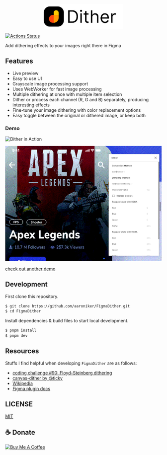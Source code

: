 <img src="./fd.png" height="80" style="display: table; margin: 0 auto;"/>

[![Actions Status](https://github.com/ahkohd/FigmaDither/workflows/check-production-build/badge.svg)](https://github.com/ahkohd/FigmaDither/workflows/check-production-build/badge.svg)

Add dithering effects to your images right there in Figma

## Features

- Live preview
- Easy to use UI
- Grayscale image processing support
- Uses WebWorker for fast image processing
- Multiple dithering at once with multiple item selection
- Dither or process each channel (R, G and B) separately, producing interesting effects
- Fine-tune your image dithering with color replacement options
- Easy toggle between the original or dithered image, or keep both

### Demo

![Dither in Action](./demo-naruto.gif)

![Dithered Image 🔥](./dither-shot.png)

[check out another demo](./demo.gif)

## Development

First clone this repository.

```bash
$ git clone https://github.com/aaroniker/FigmaDither.git
$ cd FigmaDither
```

Install dependencies & build files to start local development.

```bash
$ pnpm install
$ pnpm dev
```

## Resources

Stuffs I find helpful when developing `FigmaDither` are as follows:

- [coding challenge #90: Floyd-Steinberg dithering](https://www.youtube.com/watch?v=0L2n8Tg2FwI)
- [canvas-dither by @ticky](https://github.com/ticky/canvas-dither)
- [Wikipedia](https://en.wikipedia.org/wiki/Dither)
- [Figma plugin docs](https://www.figma.com/plugin-docs/intro/)

## LICENSE

[MIT](./LICENSE.md)

## ☕️ Donate

<a href="https://www.buymeacoffee.com/jwlE0N8" target="_blank"><img src="https://bmc-cdn.nyc3.digitaloceanspaces.com/BMC-button-images/custom_images/orange_img.png" alt="Buy Me A Coffee" style="height: auto !important;width: auto !important;" ></a>
